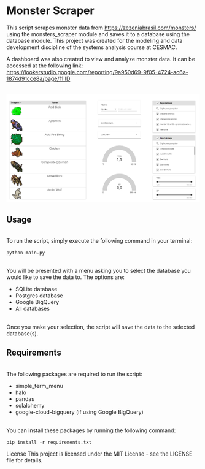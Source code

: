 # **Monster Scraper**

This script scrapes monster data from https://zezeniabrasil.com/monsters/ using the monsters_scraper module and saves it to a database using the database module. This project was created for the modeling and data development discipline of the systems analysis course at CESMAC.

A dashboard was also created to view and analyze monster data. It can be accessed at the following link: https://lookerstudio.google.com/reporting/9a950d69-9f05-4724-ac6a-1874d91cce8a/page/f1IID

\
<img src="src/assets/dashboard.png" width="600">

## **Usage**

\
To run the script, simply execute the following command in your terminal:

```
python main.py
```

\
You will be presented with a menu asking you to select the database you would like to save the data to. The options are:

- SQLite database
- Postgres database
- Google BigQuery
- All databases

\
Once you make your selection, the script will save the data to the selected database(s).

## **Requirements**

\
The following packages are required to run the script:

- simple_term_menu
- halo
- pandas
- sqlalchemy
- google-cloud-bigquery (if using Google BigQuery)

\
You can install these packages by running the following command:

```
pip install -r requirements.txt
```

License
This project is licensed under the MIT License - see the LICENSE file for details.
